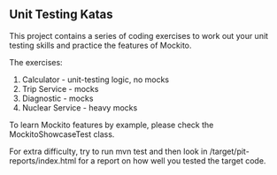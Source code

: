 ## Unit Testing Katas

This project contains a series of coding exercises 
to work out your unit testing skills and practice the features of Mockito.

The exercises:
1. Calculator - unit-testing logic, no mocks
2. Trip Service - mocks
3. Diagnostic - mocks
4. Nuclear Service - heavy mocks

To learn Mockito features by example, please check the MockitoShowcaseTest class.

For extra difficulty, try to run mvn test and then look in /target/pit-reports/index.html
for a report on how well you tested the target code.